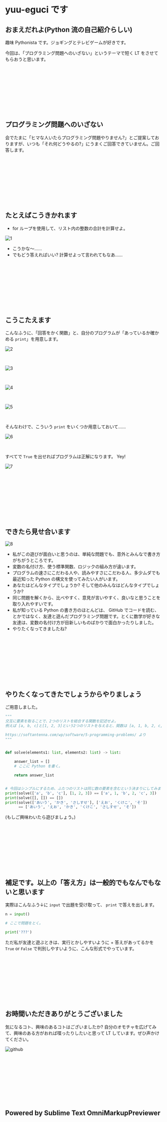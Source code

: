 yuu-eguci です
===

## おまえだれよ(Python 流の自己紹介らしい)

趣味 Pythonista です。ジョギングとテレビゲームが好きです。

今回は、「プログラミング問題へのいざない」というテーマで短く LT をさせてもらおうと思います。

&nbsp;

&nbsp;

&nbsp;

&nbsp;

&nbsp;

## プログラミング問題へのいざない

会でたまに「ヒマな人いたらプログラミング問題やりません?」とご提案しておりますが、いつも「それ何どうやるの?」にうまくご回答できていません。ご回答します。

&nbsp;

&nbsp;

&nbsp;

&nbsp;

&nbsp;

## たとえばこうきかれます

- for ループを使用して、リスト内の整数の合計を計算せよ。

![1](https://user-images.githubusercontent.com/28250432/121463969-f896da00-c9ed-11eb-8a49-78ba0526580f.png)

- こうかな〜……
- でもどう答えればいい? 計算せよって言われてもなあ……

&nbsp;

&nbsp;

&nbsp;

&nbsp;

&nbsp;

## こうこたえます

こんなふうに、「回答をかく関数」と、自分のプログラムが「あっているか確かめる `print`」を用意します。

![2](https://user-images.githubusercontent.com/28250432/121463974-f9c80700-c9ed-11eb-9557-0648eafc6708.png)

&nbsp;

![3](https://user-images.githubusercontent.com/28250432/121463975-fa609d80-c9ed-11eb-9037-55dfcb4af688.png)

&nbsp;

![4](https://user-images.githubusercontent.com/28250432/121463976-faf93400-c9ed-11eb-9cb5-73a3e19ffb7c.png)

&nbsp;

![5](https://user-images.githubusercontent.com/28250432/121463977-fb91ca80-c9ed-11eb-8474-355f10d269bb.png)

&nbsp;

そんなわけで、こういう `print` をいくつか用意しておいて……

![6](https://user-images.githubusercontent.com/28250432/121463979-fb91ca80-c9ed-11eb-8bde-3eb10d9c0b96.png)

&nbsp;

すべてで `True` を出せればプログラムは正解になります。 Yey!

![7](https://user-images.githubusercontent.com/28250432/121463982-fc2a6100-c9ed-11eb-8054-718bc289dbdd.png)

&nbsp;

&nbsp;

&nbsp;

&nbsp;

&nbsp;

## できたら見せ合います

![8](https://user-images.githubusercontent.com/28250432/121463983-fc2a6100-c9ed-11eb-97cf-c458b2f35462.png)

- 私がこの遊びが面白いと思うのは、単純な問題でも、意外とみんなで書き方がちがうところです。
- 変数の名付け方、使う標準関数、ロジックの組み方が違います。
- プログラムの速さにこだわる人や、読みやすさにこだわる人、多少ムダでも最近知った Python の構文を使ってみたい人がいます。
- あなたはどんなタイプでしょうか? そして他のみんなはどんなタイプでしょうか?
- 同じ問題を解くから、比べやすく、意見が言いやすく、良いなと思うことを取り入れやすいです。
- 私が知っている Python の書き方のほとんどは、 GitHub でコードを読む、とかではなく、友達と遊んだプログラミング問題です。とくに数学が好きな友達は、変数の名付け方が目新しいものばかりで面白かったりしました。
- やりたくなってきましたね?

&nbsp;

&nbsp;

&nbsp;

&nbsp;

&nbsp;

## やりたくなってきたでしょうからやりましょう

ご用意しました。

```python
"""
交互に要素を取ることで、2つのリストを結合する関数を記述せよ。
例えば [a, b, c]と[1, 2, 3]という2つのリストを与えると、関数は [a, 1, b, 2, c, 3]を返す。

https://softantenna.com/wp/software/5-programming-problems/ より
"""


def solve(elements1: list, elements2: list) -> list:

    answer_list = []
    # ここに Python を書く。

    return answer_list


# 今回はシンプルにするため、ふたつのリストは同じ数の要素を含むという決まりにしてみます。
print(solve(['a', 'b', 'c'], [1, 2, 3]) == ['a', 1, 'b', 2, 'c', 3])
print(solve([], []) == [])
print(solve(['あいう', 'かき', 'さしすせ'], ['えお', 'くけこ', 'そ'])
      == ['あいう', 'えお', 'かき', 'くけこ', 'さしすせ', 'そ'])

```

(もしご興味わいたら遊びましょう。)

&nbsp;

&nbsp;

&nbsp;

&nbsp;

&nbsp;

## 補足です。以上の「答え方」は一般的でもなんでもないと思います

実際はこんなふう↓に `input` で出題を受け取って、 `print` で答えを出します。

```python
n = input()

# ここで問題をとく。

print('???')

```

ただ私が友達と遊ぶときは、実行とかしやすいように + 答えがあってるかを `True` or `False` で判別しやすいように、こんな形式でやっています。

&nbsp;

&nbsp;

&nbsp;

&nbsp;

&nbsp;

## お時間いただきありがとうございました

気になるコト、興味のあるコトはございましたか? 自分のオモチャを広げてみて、興味のある方がおれば喋ったりしたいと思って LT しています。ぜひ声かけてください。

![github](https://user-images.githubusercontent.com/28250432/104541201-6bc93980-5664-11eb-92d3-1f6559282deb.png)

&nbsp;

&nbsp;

&nbsp;

&nbsp;

&nbsp;

## Powered by Sublime Text OmniMarkupPreviewer

&nbsp;

&nbsp;

&nbsp;

&nbsp;

&nbsp;
